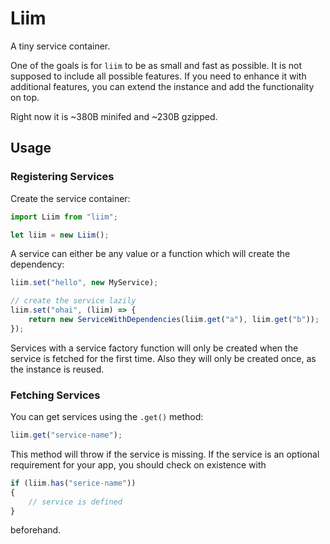 Liim
====

A tiny service container.

One of the goals is for `liim` to be as small and fast as possible. It is not supposed to include all possible features. If you need to enhance it with additional features, you can extend the instance and add the functionality on top.

Right now it is ~380B minifed and ~230B gzipped.


Usage
-----


### Registering Services

Create the service container:

```js
import Liim from "liim";

let liim = new Liim();
```

A service can either be any value or a function which will create the dependency:

```js
liim.set("hello", new MyService);

// create the service lazily
liim.set("ohai", (liim) => {
    return new ServiceWithDependencies(liim.get("a"), liim.get("b"));
});
```

Services with a service factory function will only be created when the service is fetched for the first time. Also they will only be created once, as the instance is reused.


### Fetching Services

You can get services using the `.get()` method:

```js
liim.get("service-name");
```

This method will throw if the service is missing. If the service is an optional requirement
for your app, you should check on existence with

```js
if (liim.has("serice-name"))
{
    // service is defined
}
```

beforehand.

